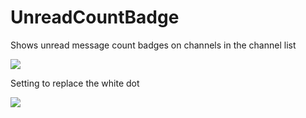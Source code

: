 # UnreadCountBadge

Shows unread message count badges on channels in the channel list

![](https://github.com/user-attachments/assets/58beb269-259c-47aa-84dc-60f2354e6207)

Setting to replace the white dot

![](https://github.com/user-attachments/assets/c0612bc2-d62b-45ca-86dd-105dcc484071)
